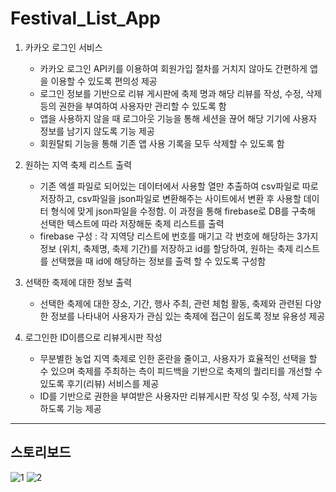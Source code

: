 # Festival_List_App
1. 카카오 로그인 서비스
   - 카카오 로그인 API키를 이용하여 회원가입 절차를 거치지 않아도 간편하게 앱을 이용할 수 있도록 편의성 제공
   - 로그인 정보를 기반으로 리뷰 게시판에 축제 명과 해당 리뷰를 작성, 수정, 삭제 등의 권한을 부여하여 사용자만 관리할 수 있도록 함
   - 앱을 사용하지 않을 때 로그아웃 기능을 통해 세션을 끊어 해당 기기에 사용자 정보를 남기지 않도록 기능 제공 
   - 회원탈퇴 기능을 통해 기존 앱 사용 기록을 모두 삭제할 수 있도록 함

2. 원하는 지역 축제 리스트 출력
   - 기존 엑셀 파일로 되어있는 데이터에서 사용할 열만 추출하여 csv파일로 따로 저장하고, csv파일을 json파일로 변환해주는 사이트에서 변환 후 사용할 데이터 형식에 맞게 json파일을 수정함.
     이 과정을 통해 firebase로 DB를 구축해 선택한 텍스트에 따라 저장해둔 축제 리스트를 출력 
   - firebase 구성 : 각 지역당 리스트에 번호를 매기고 각 번호에 해당하는 3가지 정보 (위치, 축제명, 축제 기간)를 저장하고 id를 할당하여, 원하는 축제 리스트를 선택했을 때 id에 해당하는 정보를 출력 할 수 있도록 구성함

3. 선택한 축제에 대한 정보 출력
   - 선택한 축제에 대한 장소, 기간, 행사 주최, 관련 체험 활동, 축제와 관련된 다양한 정보를 나타내어 사용자가 관심 있는 축제에 접근이 쉽도록 정보 유용성 제공

4. 로그인한 ID이름으로 리뷰게시판 작성 
   - 무분별한 농업 지역 축제로 인한 혼란을 줄이고, 사용자가 효율적인 선택을 할 수 있으며 축제를 주최하는 측이 피드백을 기반으로 축제의 퀄리티를 개선할 수 있도록 후기(리뷰) 서비스를 제공
   - ID를 기반으로 권한을 부여받은 사용자만 리뷰게시판 작성 및 수정, 삭제 가능하도록 기능 제공

---
## 스토리보드
![1](https://user-images.githubusercontent.com/71375034/102877517-37f65c00-448a-11eb-8fac-5591e21ea585.JPG)
![2](https://user-images.githubusercontent.com/71375034/102877515-36c52f00-448a-11eb-94a8-bbf0d11e80d5.JPG)
